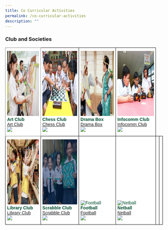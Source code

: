 ```yaml
---
title: Co Curricular Activities
permalink: /co-curricular-activities
description: ""
---
```

### Club and Societies

<style type="text/css">
.tg  {border-collapse:collapse;border-spacing:0;}
.tg td{border-color:black;border-style:solid;border-width:1px;font-family:Arial, sans-serif;font-size:14px;
  overflow:hidden;padding:10px 5px;word-break:normal;}
.tg th{border-color:black;border-style:solid;border-width:1px;font-family:Arial, sans-serif;font-size:14px;
  font-weight:normal;overflow:hidden;padding:10px 5px;word-break:normal;}
.tg .tg-8jls{background-color:#FFF;border-color:inherit;color:#004D2E;text-align:left;vertical-align:bottom}
.tg .tg-nlyn{background-color:#FFF;color:#004D2E;text-align:left;vertical-align:top}
.tg .tg-hwgp{background-color:#FFF;color:#004D2E;text-align:left;vertical-align:bottom}
.tg .tg-0lax{text-align:left;vertical-align:top}
</style>
<table class="tg">
<thead>
  <tr>
    <th class="tg-8jls"><img src="/images/art%20club%20cover.png" alt="Art Club" width="290" height="208"><br><span style="font-weight:600;text-decoration:none;color:#004D2E;background-color:transparent">Art Club</span><br><a href="/co-curricular-activities/clubs-and-societies/art-club"><span style="text-decoration:none;color:inherit;background-color:transparent">Art Club</span></a><br><img src="https://angmokiosec.moe.edu.sg/pix/spacer.gif"></th>
    <th class="tg-hwgp"><img src="/images/chess%20club%20cover.png" alt="Basketball" width="290" height="208"><br><span style="font-weight:600;text-decoration:none;color:#004D2E;background-color:transparent">Chess Club</span><br><a href="/co-curricular-activities/clubs-and-societies/chess-club"><span style="text-decoration:none;color:inherit;background-color:transparent">Chess Club</span></a><br><img src="https://angmokiosec.moe.edu.sg/pix/spacer.gif"></th>
    <th class="tg-hwgp"><img src="/images/drama%20box%20cover.png" alt="Drama Box" width="290" height="208"><br><span style="font-weight:600;text-decoration:none;color:#004D2E;background-color:transparent">Drama Box</span><br><a href="/co-curricular-activities/clubs-and-societies/drama-box"><span style="text-decoration:none;color:inherit;background-color:transparent">Drama Box</span></a><br><img src="https://angmokiosec.moe.edu.sg/pix/spacer.gif"></th>
    <th class="tg-hwgp"><img src="/images/infocomm%20club%20cover.png" alt="Netball" width="290" height="208"><br><span style="font-weight:600;text-decoration:none;color:#004D2E;background-color:transparent">Infocomm Club
</span><br><a href="/co-curricular-activities/clubs-and-societies/infocomm-club"><span style="text-decoration:none;color:inherit;background-color:transparent">Infocomm Club</span></a><br><img src="https://angmokiosec.moe.edu.sg/pix/spacer.gif"></th>
  </tr>
</thead>
<tbody>
  <tr>
    <td class="tg-hwgp"><img src="/images/library%20club%20cover.png" alt="Library Club" width="290" height="208"><br><span style="font-weight:600;text-decoration:none;color:#004D2E;background-color:transparent">Library Club</span><br><a href="/co-curricular-activities/clubs-and-societies/library-club"><span style="text-decoration:none;color:inherit;background-color:transparent">Library Club</span></a><br><img src="https://angmokiosec.moe.edu.sg/pix/spacer.gif"></td>
    <td class="tg-hwgp"><img src="/images/scrabble%20club%20cover.png" alt="Scrabble Club" width="290" height="208"><br><span style="font-weight:600;text-decoration:none;color:#004D2E;background-color:transparent">Scrabble Club</span><br><a href="/co-curricular-activities/clubs-and-societies/scrabble-club"><span style="text-decoration:none;color:inherit;background-color:transparent">Scrabble Club</span></a><br><img src="https://angmokiosec.moe.edu.sg/pix/spacer.gif"></td>
		<th class="tg-hwgp"><img src="https://angmokiosec.moe.edu.sg/qql/slot/u531/style2022/sub/CCA/tn_Football.png" alt="Football" width="290" height="208"><br><span style="font-weight:600;text-decoration:none;color:#004D2E;background-color:transparent">Football</span><br><a href="https://angmokiosec.moe.edu.sg/co-curriculum/sports-and-games/football"><span style="text-decoration:none;color:inherit;background-color:transparent">Football</span></a><br><img src="https://angmokiosec.moe.edu.sg/pix/spacer.gif"></th>
    <th class="tg-hwgp"><img src="https://angmokiosec.moe.edu.sg/qql/slot/u531/style2022/sub/CCA/tn_netball.png" alt="Netball" width="290" height="208"><br><span style="font-weight:600;text-decoration:none;color:#004D2E;background-color:transparent">Netball</span><br><a href="https://angmokiosec.moe.edu.sg/co-curriculum/sports-and-games/netball"><span style="text-decoration:none;color:inherit;background-color:transparent">Netball</span></a><br><img src="https://angmokiosec.moe.edu.sg/pix/spacer.gif"></th>
    <td class="tg-nlyn"> </td>
    <td class="tg-0lax"></td>
  </tr>
</tbody>
</table>